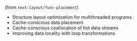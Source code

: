 (from `text-layout/func-placement`)
- Structure layout optimization for multithreaded programs
- Cache-conscious data placement
- Cache-conscious coallocation of hot data streams
- Improving data locality with loop transformations
